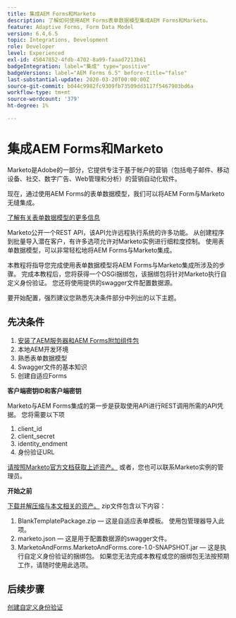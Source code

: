 ```yaml
---
title: 集成AEM Forms和Marketo
description: 了解如何使用AEM Forms表单数据模型集成AEM Forms和Marketo。
feature: Adaptive Forms, Form Data Model
version: 6.4,6.5
topic: Integrations, Development
role: Developer
level: Experienced
exl-id: 45047852-4fdb-4702-8a99-faaad7213b61
badgeIntegration: label="集成" type="positive"
badgeVersions: label="AEM Forms 6.5" before-title="false"
last-substantial-update: 2020-03-20T00:00:00Z
source-git-commit: b044c9982fc9309fb73509dd3117f5467903bd6a
workflow-type: tm+mt
source-wordcount: '379'
ht-degree: 1%

---
```


# 集成AEM Forms和Marketo

Marketo是Adobe的一部分，它提供专注于基于帐户的营销（包括电子邮件、移动设备、社交、数字广告、Web管理和分析）的营销自动化软件。

现在，通过使用AEM Forms的表单数据模型，我们可以将AEM Form与Marketo无缝集成。

[了解有关表单数据模型的更多信息](https://helpx.adobe.com/experience-manager/6-5/forms/using/data-integration.html)

Marketo公开一个REST API，该API允许远程执行系统的许多功能。 从创建程序到批量导入潜在客户，有许多选项允许对Marketo实例进行细粒度控制。 使用表单数据模型，可以非常轻松地将AEM Forms与Marketo集成。

本教程将指导您完成使用表单数据模型将AEM Forms与Marketo集成所涉及的步骤。 完成本教程后，您将获得一个OSGi捆绑包，该捆绑包将针对Marketo执行自定义身份验证。 您还将使用提供的swagger文件配置数据源。

要开始配置，强烈建议您熟悉先决条件部分中列出的以下主题。

## 先决条件

1. [安装了AEM服务器和AEM Forms附加组件包](/help/forms/adaptive-forms/installing-aem-form-on-windows-tutorial-use.md)
1. 本地AEM开发环境
1. 熟悉表单数据模型
1. Swagger文件的基本知识
1. 创建自适应Forms

**客户端密钥ID和客户端密钥**

Marketo与AEM Forms集成的第一步是获取使用API进行REST调用所需的API凭据。 您将需要以下项

1. client_id
1. client_secret
1. identity_endment
1. 身份验证URL

[请按照Marketo官方文档获取上述资产。](https://developers.marketo.com/rest-api/) 或者，您也可以联系Marketo实例的管理员。

**开始之前**

[下载并解压缩与本文相关的资产。](assets/aemformsandmarketo.zip) zip文件包含以下内容：

1. BlankTemplatePackage.zip — 这是自适应表单模板。 使用包管理器导入此项。
1. marketo.json — 这是用于配置数据源的swagger文件。
1. MarketoAndForms.MarketoAndForms.core-1.0-SNAPSHOT.jar — 这是执行自定义身份验证的捆绑包。 如果您无法完成本教程或您的捆绑包无法按预期工作，请随时使用此选项。

## 后续步骤

[创建自定义身份验证](./part2.md)
